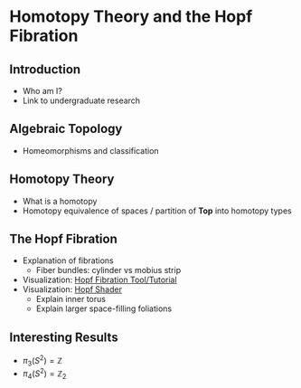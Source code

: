 # Homotopy Theory and the Hopf Fibration

## Introduction
- Who am I?
- Link to undergraduate research


## Algebraic Topology
- Homeomorphisms and classification

## Homotopy Theory
- What is a homotopy
- Homotopy equivalence of spaces / partition of $\mathbf{Top}$ into homotopy types

## The Hopf Fibration
- Explanation of fibrations
	- Fiber bundles: cylinder vs mobius strip
- Visualization: [Hopf Fibration Tool/Tutorial](http://philogb.github.io/page/hopf/)
- Visualization: [Hopf Shader](https://www.shadertoy.com/view/MstfDs)
	- Explain inner torus
	- Explain larger space-filling foliations

## Interesting Results
- $\pi_3(S^2) = \mathbb{Z}$
- $\pi_4(S^2) = \mathbb{Z}_2$
